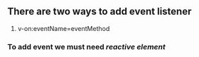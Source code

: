 ## There are two ways to add event listener  
1. v-on:eventName=eventMethod 


### To add event we must need *reactive element*